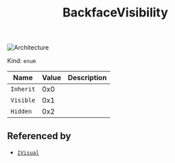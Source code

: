 ﻿---
id: BackfaceVisibility
title: BackfaceVisibility
---

![Architecture](https://img.shields.io/badge/architecture-new_only-blue)

Kind: `enum`

| Name |  Value | Description |
|--|--|--|
|`Inherit` | 0x0  |  |
|`Visible` | 0x1  |  |
|`Hidden` | 0x2  |  |

## Referenced by
- [`IVisual`](IVisual)


